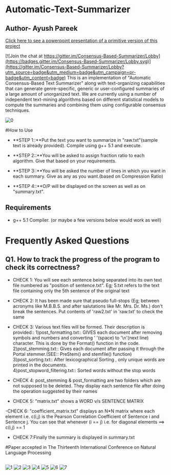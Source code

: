# Automatic-Text-Summarizer
## Author- Ayush Pareek
[Click here to see a powerpoint presentation of a primitive version of this project ](http://www.slideshare.net/ayushoriginal/abridged-project-pptayush)

[![Join the chat at https://gitter.im/Consensus-Based-Summarizer/Lobby](https://badges.gitter.im/Consensus-Based-Summarizer/Lobby.svg)](https://gitter.im/Consensus-Based-Summarizer/Lobby?utm_source=badge&utm_medium=badge&utm_campaign=pr-badge&utm_content=badge)
This is an implementation of "Automatic Consensus-Based Text Summarizer" along with text-organizing capabilities that can generate genre-specific, generic or user-configured  summaries of a large amount of unorganized text. We are currently using a number of independent text-mining algorithms based on different statistical models to compute the summaries and combining them using configurable consensus techniques. 

![0](http://i.imgur.com/OwsaI5v.jpg)

#How to Use

- **STEP 1::**Put the text you want to summarize in "raw.txt"(sample text is already provided). Compile using g++ 5.1 and execute.

- **STEP 2::**You will be asked to assign fraction ratio to each algorithm. Give that based on your requirements.

- **STEP 3::**You will be asked the number of lines in which you want in each summary. Give as any as you want.(based on Compression Ratio)
- **STEP 4::**O/P will be displayed on the screen as well as on "summary.txt".

## Requirements

- g++ 5.1 Compiler. (or maybe a few versions below would work as well)

# Frequently Asked Questions

## Q1. How to track the progress of the program to check its correctness? 
- CHECK 1: You will see each sentence being separated into its own text file numbered as  "position of sentence.txt". Eg; 5.txt refers to the text file containing only the 5th sentence of the original text

- CHECK 2: It has been made sure that pseudo full-stops (Eg; between acronyms like M.B.B.S. and after salutations like Mr. Mrs. Dr. Ms.) don't break the sentences. Put contents of 'raw2.txt' in 'raw.txt' to check the same

- CHECK 3: Various text files will be formed. Their description is provided::
    1)post_formatting.txt:: GIVES each document after removing symbols and numbers and converting  ' '(space)  to '\n'(next line) character. This is done by the Format() function in the code.
    2)post_stemming.txt:: Gives each document after passing it through the Portal stemmer.(SEE:: PreStem() and stemfile() function)
    3)post_sorting.txt:: After lexicographical  Sorting , only unique words are printed in the documents.  
    4)post_stopword_filtering.txt:: Sorted words without the stop words

- CHECK 4: post_stemming   &  post_formatting are two folders  which are not supposed to be deleted. They display each sentence file after doing the operation suggested by their names

- CHECK 5: "matrix.txt" shows a  WORD v/s SENTENCE MATRIX

 -CHECK 6: "coefficient_matrix.txt"  displays an  N*N matrix where each element i.e. c(i,j)  is the Pearson Correlation Coefficient of Sentence i and Sentence j. You can see that whenever (i == j) i.e. for diagonal elements ==> c(i,j) == 1

- CHECK 7:Finally the summary is displayed in summary.txt



#Paper accepted in The Thirteenth International Conference on Natural Language Processing 
##
![1](http://i.imgur.com/eZ8OwLC.jpg)
![2](http://i.imgur.com/ojMhoa9.jpg)
![3](http://i.imgur.com/H5LSmfn.jpg)
![4](http://i.imgur.com/d4bzKzi.jpg)
![5](http://i.imgur.com/YLsBsgw.jpg)
![6](http://i.imgur.com/qCJ5Xcb.jpg)
![7](http://i.imgur.com/nbJNoUz.jpg)
